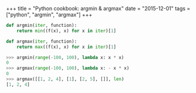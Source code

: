 +++
title = "Python cookbook: argmin & argmax"
date = "2015-12-01"
tags = ["python", "argmin", "argmax"]
+++
```python
def argmin(iter, function):
    return min((f(x), x) for x in iter)[1]

def argmax(iter, function):
    return max((f(x), x) for x in iter)[1]
```


```python
>>> argmin(range(-100, 100), lambda x: x * x)
0
>>> argmax(range(-100, 100), lambda x: - x * x)
0
>>> argmax([[1, 2, 4], [1], [2, 5], []], len)
[1, 2, 4]
```